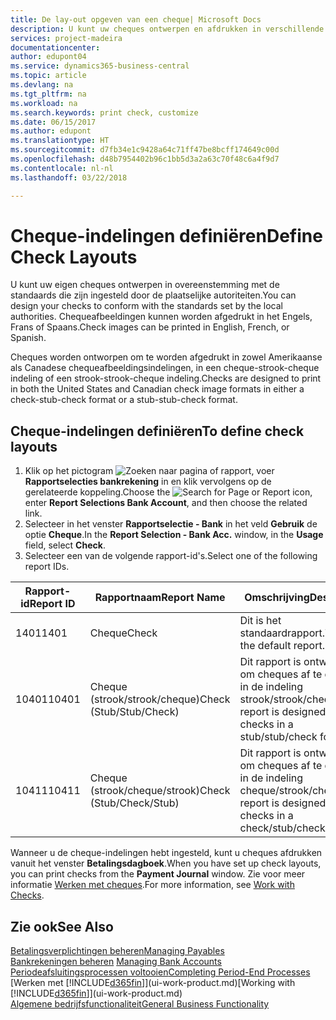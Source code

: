 ```yaml
---
title: De lay-out opgeven van een cheque| Microsoft Docs
description: U kunt uw cheques ontwerpen en afdrukken in verschillende indelingen, om te voldoen aan standaards.
services: project-madeira
documentationcenter: 
author: edupont04
ms.service: dynamics365-business-central
ms.topic: article
ms.devlang: na
ms.tgt_pltfrm: na
ms.workload: na
ms.search.keywords: print check, customize
ms.date: 06/15/2017
ms.author: edupont
ms.translationtype: HT
ms.sourcegitcommit: d7fb34e1c9428a64c71ff47be8bcff174649c00d
ms.openlocfilehash: d48b7954402b96c1bb5d3a2a63c70f48c6a4f9d7
ms.contentlocale: nl-nl
ms.lasthandoff: 03/22/2018

---
```

# <a name="define-check-layouts"></a><span data-ttu-id="4b3e9-103">Cheque-indelingen definiëren</span><span class="sxs-lookup"><span data-stu-id="4b3e9-103">Define Check Layouts</span></span>
<span data-ttu-id="4b3e9-104">U kunt uw eigen cheques ontwerpen in overeenstemming met de standaards die zijn ingesteld door de plaatselijke autoriteiten.</span><span class="sxs-lookup"><span data-stu-id="4b3e9-104">You can design your checks to conform with the standards set by the local authorities.</span></span> <span data-ttu-id="4b3e9-105">Chequeafbeeldingen kunnen worden afgedrukt in het Engels, Frans of Spaans.</span><span class="sxs-lookup"><span data-stu-id="4b3e9-105">Check images can be printed in English, French, or Spanish.</span></span>

<span data-ttu-id="4b3e9-106">Cheques worden ontworpen om te worden afgedrukt in zowel Amerikaanse als Canadese chequeafbeeldingsindelingen, in een cheque-strook-cheque indeling of een strook-strook-cheque indeling.</span><span class="sxs-lookup"><span data-stu-id="4b3e9-106">Checks are designed to print in both the United States and Canadian check image formats in either a check-stub-check format or a stub-stub-check format.</span></span>

## <a name="to-define-check-layouts"></a><span data-ttu-id="4b3e9-107">Cheque-indelingen definiëren</span><span class="sxs-lookup"><span data-stu-id="4b3e9-107">To define check layouts</span></span>
1. <span data-ttu-id="4b3e9-108">Klik op het pictogram ![Zoeken naar pagina of rapport](media/ui-search/search_small.png "Zoeken naar pagina of rapport"), voer **Rapportselecties bankrekening** in en klik vervolgens op de gerelateerde koppeling.</span><span class="sxs-lookup"><span data-stu-id="4b3e9-108">Choose the ![Search for Page or Report](media/ui-search/search_small.png "Search for Page or Report icon") icon, enter **Report Selections Bank Account**, and then choose the related link.</span></span>
2. <span data-ttu-id="4b3e9-109">Selecteer in het venster **Rapportselectie - Bank** in het veld **Gebruik** de optie **Cheque**.</span><span class="sxs-lookup"><span data-stu-id="4b3e9-109">In the **Report Selection - Bank Acc.** window, in the **Usage** field, select **Check**.</span></span>
3. <span data-ttu-id="4b3e9-110">Selecteer een van de volgende rapport-id's.</span><span class="sxs-lookup"><span data-stu-id="4b3e9-110">Select one of the following report IDs.</span></span>

| <span data-ttu-id="4b3e9-111">Rapport-id</span><span class="sxs-lookup"><span data-stu-id="4b3e9-111">Report ID</span></span> | <span data-ttu-id="4b3e9-112">Rapportnaam</span><span class="sxs-lookup"><span data-stu-id="4b3e9-112">Report Name</span></span> | <span data-ttu-id="4b3e9-113">Omschrijving</span><span class="sxs-lookup"><span data-stu-id="4b3e9-113">Description</span></span> |
| --- | --- | --- |
| <span data-ttu-id="4b3e9-114">1401</span><span class="sxs-lookup"><span data-stu-id="4b3e9-114">1401</span></span> |<span data-ttu-id="4b3e9-115">Cheque</span><span class="sxs-lookup"><span data-stu-id="4b3e9-115">Check</span></span> |<span data-ttu-id="4b3e9-116">Dit is het standaardrapport.</span><span class="sxs-lookup"><span data-stu-id="4b3e9-116">This is the default report.</span></span> |
| <span data-ttu-id="4b3e9-117">10401</span><span class="sxs-lookup"><span data-stu-id="4b3e9-117">10401</span></span> |<span data-ttu-id="4b3e9-118">Cheque (strook/strook/cheque)</span><span class="sxs-lookup"><span data-stu-id="4b3e9-118">Check (Stub/Stub/Check)</span></span> |<span data-ttu-id="4b3e9-119">Dit rapport is ontworpen om cheques af te drukken in de indeling strook/strook/cheque.</span><span class="sxs-lookup"><span data-stu-id="4b3e9-119">This report is designed to print checks in a stub/stub/check format.</span></span> |
| <span data-ttu-id="4b3e9-120">10411</span><span class="sxs-lookup"><span data-stu-id="4b3e9-120">10411</span></span> |<span data-ttu-id="4b3e9-121">Cheque (strook/cheque/strook)</span><span class="sxs-lookup"><span data-stu-id="4b3e9-121">Check (Stub/Check/Stub)</span></span> |<span data-ttu-id="4b3e9-122">Dit rapport is ontworpen om cheques af te drukken in de indeling cheque/strook/cheque.</span><span class="sxs-lookup"><span data-stu-id="4b3e9-122">This report is designed to print checks in a check/stub/check format.</span></span> |

<span data-ttu-id="4b3e9-123">Wanneer u de cheque-indelingen hebt ingesteld, kunt u cheques afdrukken vanuit het venster **Betalingsdagboek**.</span><span class="sxs-lookup"><span data-stu-id="4b3e9-123">When you have set up check layouts, you can print checks from the **Payment Journal** window.</span></span> <span data-ttu-id="4b3e9-124">Zie voor meer informatie [Werken met cheques](payables-how-work-checks.md).</span><span class="sxs-lookup"><span data-stu-id="4b3e9-124">For more information, see [Work with Checks](payables-how-work-checks.md).</span></span>

## <a name="see-also"></a><span data-ttu-id="4b3e9-125">Zie ook</span><span class="sxs-lookup"><span data-stu-id="4b3e9-125">See Also</span></span>
[<span data-ttu-id="4b3e9-126">Betalingsverplichtingen beheren</span><span class="sxs-lookup"><span data-stu-id="4b3e9-126">Managing Payables</span></span>](payables-manage-payables.md)  
<span data-ttu-id="4b3e9-127">[Bankrekeningen beheren](bank-manage-bank-accounts.md) </span><span class="sxs-lookup"><span data-stu-id="4b3e9-127">[Managing Bank Accounts](bank-manage-bank-accounts.md) </span></span>  
[<span data-ttu-id="4b3e9-128">Periodeafsluitingsprocessen voltooien</span><span class="sxs-lookup"><span data-stu-id="4b3e9-128">Completing Period-End Processes</span></span>](year-how-complete-period-end-processes.md)  
<span data-ttu-id="4b3e9-129">[Werken met [!INCLUDE[d365fin](includes/d365fin_md.md)]](ui-work-product.md)</span><span class="sxs-lookup"><span data-stu-id="4b3e9-129">[Working with [!INCLUDE[d365fin](includes/d365fin_md.md)]](ui-work-product.md)</span></span>  
[<span data-ttu-id="4b3e9-130">Algemene bedrijfsfunctionaliteit</span><span class="sxs-lookup"><span data-stu-id="4b3e9-130">General Business Functionality</span></span>](ui-across-business-areas.md)

